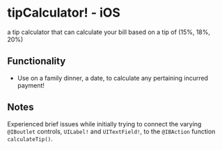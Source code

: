 # tipCalculator! - iOS
 
 a tip calculator that can calculate your bill based on a tip of (15%, 18%, 20%)

## Functionality
- Use on a family dinner, a date, to calculate any pertaining incurred payment!

## Notes

Experienced brief issues while initially trying to connect the varying <code>@IBoutlet</code> controls, <code>UILabel!</code> and <code>UITextField!</code>, to the <code>@IBAction</code> function <code>calculateTip()</code>.
